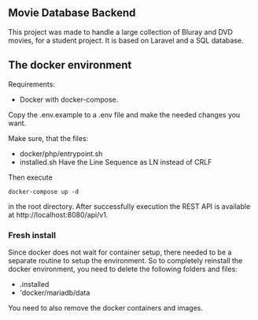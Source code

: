 ## Movie Database Backend

This project was made to handle a large collection of Bluray and DVD movies, for a student project.
It is based on Laravel and a SQL database.

## The docker environment

Requirements:

-   Docker with docker-compose.

Copy the .env.example to a .env file and make the needed changes you want.

Make sure, that the files:

-   docker/php/entrypoint.sh
-   installed.sh
    Have the Line Sequence as LN instead of CRLF

Then execute

```
docker-compose up -d
```

in the root directory. After successfully execution the REST API is available at http://localhost:8080/api/v1.

### Fresh install

Since docker does not wait for container setup, there needed to be a separate routine to setup the environment.
So to completely reinstall the docker environment, you need to delete the following folders and files:

-   .installed
-   'docker/mariadb/data

You need to also remove the docker containers and images.
